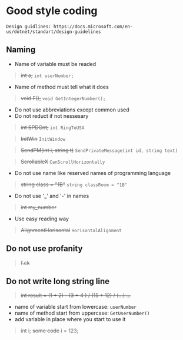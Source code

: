 # Good style coding
`
Design guidlines: https://docs.microsoft.com/en-us/dotnet/standart/design-guidelines
`
## Naming
- Name of variable must be readed
>~~int a;~~
>`int userNumber;`

- Name of method must tell what it does
>  ~~void F();~~
>`void GetIntegerNumber();`

- Do not use abbreviations except common used
- Do not reduct if not nessesary
>~~int SPDCnt;~~
>`int RingToUSA`

>~~InitWin~~
>`InitWindow`

>~~SendPM(int i, string t)~~
>`SendPrivateMessage(int id, string text)`

>~~ScrollableX~~
>`CanScrollHorizontally`

- Do not use name like reserved names of programming language
>~~string class = "1B"~~
>`string classRoom = "1B"`

- Do not use '_' and '-' in names
>~~int my_number~~

- Use easy reading way
>~~AlignmentHorisontal~~
>`HorisontalAlignment`

## Do not use profanity
>~~f.ck~~

## Do not write long string line
>~~int result = (1 + 2) - (3 + 4 ) / (15 * 12) / (...) ...~~


- name of variable start from lowercase: `userNumber`
- name of method start from uppercase: `GetUserNumber()`
- add variable in place where you start to use it
>int i;
>~~some code~~
>i = 123;

